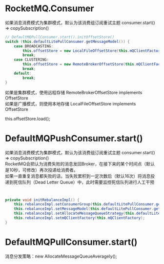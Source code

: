 
# RocketMQ.Consumer
如果消息消费模式为集群模式，默认为该消费组订阅重试主题 consumer.start() => copySubscription()
```java
// DefaultMQPullConsumer.start().initOffsetStore()
switch (this.defaultLitePullConsumer.getMessageModel()) {
    case BROADCASTING:
        this.offsetStore = new LocalFileOffsetStore(this.mQClientFactory, this.defaultLitePullConsumer.getConsumerGroup());
        break;
    case CLUSTERING:
        this.offsetStore = new RemoteBrokerOffsetStore(this.mQClientFactory, this.defaultLitePullConsumer.getConsumerGroup());
        break;
    default:
        break;
}
```

如果是集群模式，使用远程存储 RemoteBrokerOffsetStore implements OffsetStore  
如果是广播模式，则使用本地存储 LocalFileOffsetStore implements OffsetStore 

this.offsetStore.load();

# DefaultMQPushConsumer.start()
如果消息消费模式为集群模式，默认为该消费组订阅重试主题 consumer.start() => copySubscription()  
RocketMQ会把认为消费失败的消息发回Broker，在接下来的某个时间点（默认是10秒，可修改）再次投递给消费者。  
如果一直重复消息都失败的话，当失败累积到一定次数后（默认16次）将消息投递到死信队列（Dead Letter Queue）中，此时需要监控死信队列进行人工干预

```java


private void initRebalanceImpl() {
    this.rebalanceImpl.setConsumerGroup(this.defaultLitePullConsumer.getConsumerGroup());
    this.rebalanceImpl.setMessageModel(this.defaultLitePullConsumer.getMessageModel());
    this.rebalanceImpl.setAllocateMessageQueueStrategy(this.defaultLitePullConsumer.getAllocateMessageQueueStrategy());
    this.rebalanceImpl.setmQClientFactory(this.mQClientFactory);
}
``` 



# DefaultMQPullConsumer.start()
消息分发策略：new AllocateMessageQueueAveragely();






